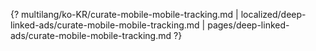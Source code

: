 {? multilang/ko-KR/curate-mobile-mobile-tracking.md | localized/deep-linked-ads/curate-mobile-mobile-tracking.md | pages/deep-linked-ads/curate-mobile-mobile-tracking.md ?}
